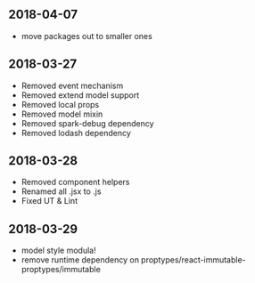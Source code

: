 ## 2018-04-07

- move packages out to smaller ones

## 2018-03-27

- Removed event mechanism
- Removed extend model support
- Removed local props
- Removed model mixin
- Removed spark-debug dependency
- Removed lodash dependency

## 2018-03-28

- Removed component helpers
- Renamed all .jsx to .js
- Fixed UT & Lint

## 2018-03-29

- model style modula!
- remove runtime dependency on proptypes/react-immutable-proptypes/immutable
